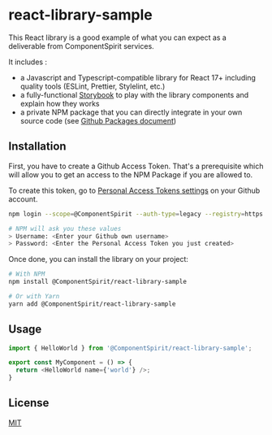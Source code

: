 # react-library-sample

This React library is a good example of what you can expect as a deliverable from ComponentSpirit services.

It includes :
- a Javascript and Typescript-compatible library for React 17+ including quality
  tools (ESLint, Prettier, Stylelint, etc.)
- a fully-functional [Storybook](https://componentspirit.github.io/react-library-sample/) to play
  with the library components and explain how they works
- a private NPM package that you can directly integrate in your own source code
  (see [Github Packages document](https://docs.github.com/en/packages/working-with-a-github-packages-registry/working-with-the-npm-registry))

## Installation

First, you have to create a Github Access Token. That's a prerequisite which will allow you to get an access to the NPM Package if you are allowed to.

To create this token, go to [Personal Access Tokens settings](https://github.com/settings/personal-access-tokens/new) on your Github account.

```bash
npm login --scope=@ComponentSpirit --auth-type=legacy --registry=https://npm.pkg.github.com

# NPM will ask you these values
> Username: <Enter your Github own username>
> Password: <Enter the Personal Access Token you just created>
```

Once done, you can install the library on your project:

```bash
# With NPM
npm install @ComponentSpirit/react-library-sample

# Or with Yarn
yarn add @ComponentSpirit/react-library-sample
```

## Usage

```typescript
import { HelloWorld } from '@ComponentSpirit/react-library-sample';

export const MyComponent = () => {
  return <HelloWorld name={'world'} />;
}
```

## License

[MIT](https://choosealicense.com/licenses/mit/)
